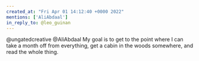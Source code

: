 ```yaml
---
created_at: "Fri Apr 01 14:12:40 +0000 2022"
mentions: ['AliAbdaal']
in_reply_to: @leo_guinan
---
```


@ungatedcreative @AliAbdaal My goal is to get to the point where I can take a month off from everything, get a cabin in the woods somewhere, and read the whole thing.